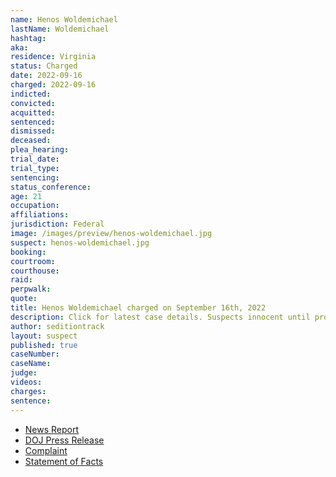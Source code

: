 ```yaml
---
name: Henos Woldemichael
lastName: Woldemichael
hashtag:
aka:
residence: Virginia
status: Charged
date: 2022-09-16
charged: 2022-09-16
indicted:
convicted:
acquitted:
sentenced:
dismissed:
deceased:
plea_hearing:
trial_date:
trial_type:
sentencing:
status_conference:
age: 21
occupation:
affiliations:
jurisdiction: Federal
image: /images/preview/henos-woldemichael.jpg
suspect: henos-woldemichael.jpg
booking:
courtroom:
courthouse:
raid:
perpwalk:
quote:
title: Henos Woldemichael charged on September 16th, 2022
description: Click for latest case details. Suspects innocent until proven guilty.
author: seditiontrack
layout: suspect
published: true
caseNumber: 
caseName:
judge:
videos:
charges:
sentence:
---
```

- [News Report](https://wjla.com/news/local/capitol-riot-breach-henos-woldemichael-arrested-burke-virginia-washington-dc-january-department-of-justice-crime-vandalism-law-enforcement-trespassing)
- [DOJ Press Release](https://www.justice.gov/usao-dc/pr/virginia-man-arrested-felony-and-misdemeanor-charges-actions-during-jan-6-capitol-breac-0)
- [Complaint](https://www.justice.gov/usao-dc/case-multi-defendant/file/1546961/download)
- [Statement of Facts](https://www.justice.gov/usao-dc/case-multi-defendant/file/1546966/download)
